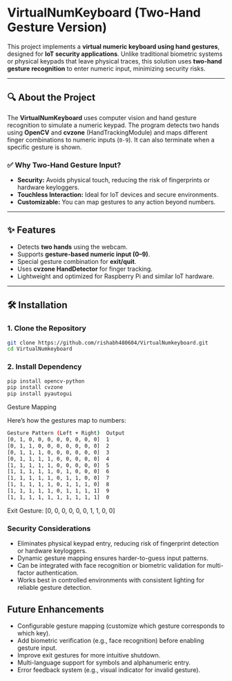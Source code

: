 # VirtualNumKeyboard (Two-Hand Gesture Version)

This project implements a **virtual numeric keyboard using hand gestures**, designed for **IoT security applications**. Unlike traditional biometric systems or physical keypads that leave physical traces, this solution uses **two-hand gesture recognition** to enter numeric input, minimizing security risks.

---

## 🔍 About the Project

The **VirtualNumKeyboard** uses computer vision and hand gesture recognition to simulate a numeric keypad. The program detects two hands using **OpenCV** and **cvzone** (HandTrackingModule) and maps different finger combinations to numeric inputs (`0-9`). It can also terminate when a specific gesture is shown.

### ✅ Why Two-Hand Gesture Input?
- **Security:** Avoids physical touch, reducing the risk of fingerprints or hardware keyloggers.
- **Touchless Interaction:** Ideal for IoT devices and secure environments.
- **Customizable:** You can map gestures to any action beyond numbers.

---

## ✨ Features
- Detects **two hands** using the webcam.
- Supports **gesture-based numeric input (0–9)**.
- Special gesture combination for **exit/quit**.
- Uses **cvzone HandDetector** for finger tracking.
- Lightweight and optimized for Raspberry Pi and similar IoT hardware.

---

## 🛠️ Installation

### 1. Clone the Repository
```bash
git clone https://github.com/rishabh480604/VirtualNumkeyboard.git
cd VirtualNumkeyboard
```

### 2. Install Dependency
```bash
pip install opencv-python
pip install cvzone
pip install pyautogui
```
Gesture Mapping

Here’s how the gestures map to numbers:
```bash
Gesture Pattern (Left + Right)	Output
[0, 1, 0, 0, 0, 0, 0, 0, 0, 0]	1
[0, 1, 1, 0, 0, 0, 0, 0, 0, 0]	2
[0, 1, 1, 1, 0, 0, 0, 0, 0, 0]	3
[0, 1, 1, 1, 1, 0, 0, 0, 0, 0]	4
[1, 1, 1, 1, 1, 0, 0, 0, 0, 0]	5
[1, 1, 1, 1, 1, 0, 1, 0, 0, 0]	6
[1, 1, 1, 1, 1, 0, 1, 1, 0, 0]	7
[1, 1, 1, 1, 1, 0, 1, 1, 1, 0]	8
[1, 1, 1, 1, 1, 0, 1, 1, 1, 1]	9
[1, 1, 1, 1, 1, 1, 1, 1, 1, 1]	0
```
Exit Gesture: [0, 0, 0, 0, 0, 0, 1, 1, 0, 0]

### Security Considerations

- Eliminates physical keypad entry, reducing risk of fingerprint detection or hardware keyloggers.
- Dynamic gesture mapping ensures harder-to-guess input patterns.
- Can be integrated with face recognition or biometric validation for multi-factor authentication.
- Works best in controlled environments with consistent lighting for reliable gesture detection.

## Future Enhancements

- Configurable gesture mapping (customize which gesture corresponds to which key).
- Add biometric verification (e.g., face recognition) before enabling gesture input.
- Improve exit gestures for more intuitive shutdown.
- Multi-language support for symbols and alphanumeric entry.
- Error feedback system (e.g., visual indicator for invalid gesture).